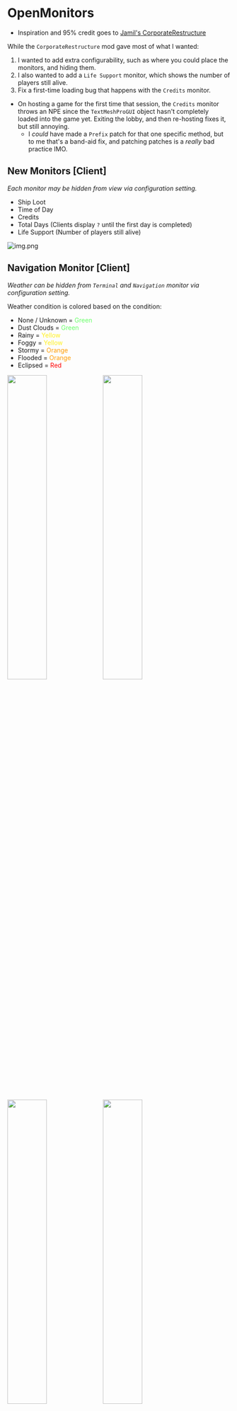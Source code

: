 # OpenMonitors

- Inspiration and 95% credit goes
  to [Jamil's CorporateRestructure](https://thunderstore.io/c/lethal-company/p/Jamil/Corporate_Restructure/)

While the `CorporateRestructure` mod gave most of what I wanted:

1. I wanted to add extra configurability, such as where you could place the monitors, and hiding them.
2. I also wanted to add a `Life Support` monitor, which shows the number of players still alive.
3. Fix a first-time loading bug that happens with the `Credits` monitor.

- On hosting a game for the first time that session, the `Credits` monitor throws an NPE since the `TextMeshProGUI`
  object hasn't completely loaded into the game yet. Exiting the lobby, and then re-hosting fixes it, but still
  annoying.
    - I _could_ have made a `Prefix` patch for that one specific method, but to me that's a band-aid fix, and patching
      patches is a _really_ bad practice IMO.

## New Monitors [Client]

_Each monitor may be hidden from view via configuration setting._

- Ship Loot
- Time of Day
- Credits
- Total Days (Clients display `?` until the first day is completed)
- Life Support (Number of players still alive)

![img.png](https://imgur.com/uULiUwe.png)

## Navigation Monitor [Client]

_Weather can be hidden from `Terminal` and `Navigation` monitor via configuration setting._

Weather condition is colored based on the condition:

- None / Unknown = <span style="color:#69FF69;">Green</span>
- Dust Clouds = <span style="color:#69FF69;">Green</span>
- Rainy = <span style="color:#FFF01C;">Yellow</span>
- Foggy = <span style="color:#FFF01C;">Yellow</span>
- Stormy = <span style="color:#FF9B00;">Orange</span>
- Flooded = <span style="color:#FF9B00;">Orange</span>
- Eclipsed = <span style="color:#FF0000;">Red</span>

<img src="https://imgur.com/vsYq94q.png" width="42%" height="42%" />
<img src="https://imgur.com/ohZKRTg.png" width="42%" height="42%" />
<img src="https://imgur.com/Qtzn8O6.png" width="42%" height="42%" />
<img src="https://imgur.com/t0DhrAo.png" width="42%" height="42%" />

## Monitor Layout

`1`: PROFIT QUOTA

`2`: DEADLINE

`3`: CAMERA INSIDE SHIP

- This slot is not a possible choice for the new monitors, because it's the camera inside the ship, which I'd rather 
not touch for now.
- If you set a monitor to use slot 3, that monitor will revert back to it's default slot position.

`4`: LIFE SUPPORT

`5`: LOOT

`6`: TIME

`7`: DAY

`8`: CREDITS

| 5 | 6 | 7     | 8 |
|---|---|-------|---|
| 1 | 2 | ~~3~~ | 4 |

## Release Notes

### 1.0.1

- Fixing readme images... whoops

### 1.0.0

- Initial release!
